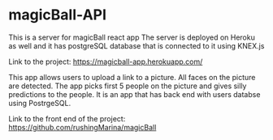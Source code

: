 # magicBall-API
This is a server for magicBall react app
The server is deployed on Heroku as well and it has postgreSQL database that is connected to it using KNEX.js 

Link to the project: https://magicball-app.herokuapp.com/ 

This app allows users to upload a link to a picture. All faces on the picture are detected. The app picks first 5 people on the picture and gives silly predictions to the people. It is an app that has back end with users databse using PostrgeSQL.  

Link to the front end of the project: https://github.com/rushingMarina/magicBall
